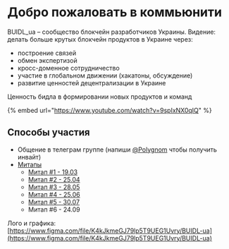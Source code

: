 # Добро пожаловать в коммьюнити

BUIDL\_ua – сообщество блокчейн разработчиков Украины. Видение: делать больше крутых блокчейн продуктов в Украине  через:

* построение связей
* обмен экспертизой
* кросс-доменное сотрудничество
* участие в глобальном движении \(хакатоны, обcуждение\)
* развитие ценностей децентрализации в Украине

Ценность бидла в формировании новых продуктов и команд

{% embed url="https://www.youtube.com/watch?v=9spIxNX0qIQ" %}

## Способы участия

* Общение в телеграм группе \(напиши [@Polygnom](https://t.me//Polygnom) чтобы получить инвайт\)
* [Митапы](meetups/)
  * [Митап \#1 - 19.03](meetups/meetup-19.03.md)
  * [Митап \#2 - 25.04](meetups/meetup-25.04.md)
  * [Митап \#3 - 28.05](meetups/meetup-3-28.05.md)
  * [Митап \#4 - 25.06](meetups/meetup-4-5.25.md)
  * [Митап \#5 - 30.07](meetups/mitap-5.md)
  * Митап \#6 - 24.09

Лого и графика: [https://www.figma.com/file/K4kJkmeGJ79lp5T9UEG1Uvry/BUIDL-ua](https://www.figma.com/file/K4kJkmeGJ79lp5T9UEG1Uvry/BUIDL-ua)

